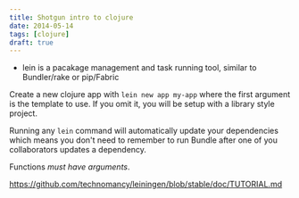 ```yaml
---
title: Shotgun intro to clojure
date: 2014-05-14
tags: [clojure]
draft: true
---
```


- lein is a pacakage management and task running tool, similar to Bundler/rake or pip/Fabric

Create a new clojure app with `lein new app my-app` where the first argument is the template to use. If you omit it, you will be setup with a library style project.

Running any `lein` command will automatically update your dependencies which means you don't need to remember to run Bundle after one of you collaborators updates a dependency.

Functions _must have arguments_.

https://github.com/technomancy/leiningen/blob/stable/doc/TUTORIAL.md
